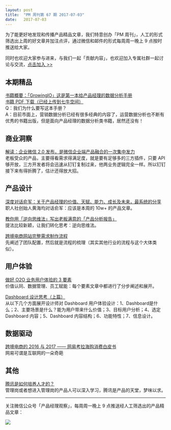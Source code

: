 ```yaml
---
layout: post
title:  "PM 周刊第 67 期 2017-07-03"
date:   2017-07-03
--- 
```


为了能更好地发现和传播产品精品文章，我们特意创办「PM 周刊」，人工的形式筛选出上周的好文章并加注点评，通过微信和邮件的形式每周周一晚上 9 点按时推送给大家。     

同时也欢迎大家参与进来，与我们一起「贡献内容」，也欢迎加入专属社群一起讨论与交流，[点击加入 >>](http://mp.weixin.qq.com/s/w8DK1vV0f3Hpj7u3fCNsiw)   

## 本期精品   

[书籍概要：「GrowingIO」这是第一本给产品经理的数据分析手册](http://mp.weixin.qq.com/s/4HkmkUO8nRI8KioJaDVAHA)    
[书籍 PDF 下载（已经上传到七牛空间）](http://com-4jplus-temp.qiniudn.com/the-handbook-of-pm-data-analytics.pdf)    
Q：我们为什么要写这本手册？     
A：目前市面上，营销数据分析已经有很多经典的内容了，运营数据分析也不断有优秀的书籍出版，但是面向产品经理的数据分析类书籍，居然还没有！      

## 商业洞察  

[解读：企业微信 2.0 发布，是微信企业端产品融合的一次集中发力](http://mp.weixin.qq.com/s/SicNR8AS_f4lS10oCs2qQA)    
老板受众的产品，主要得看需求得满足度，就是要有足够多的三方插件，只要 API 够开放，三方开发者将会迅速从钉钉复制过来，他两业务逻辑完全一样。所以钉钉接下来有得折腾了，估计还得放大招。   

## 产品设计 

[深度对话俞军：关于产品经理的价值、天赋、能力、成长及未来，最系统的分享](http://mp.weixin.qq.com/s/NtkteW1oXQNRb6Av63yu6A)    
职人社创始人黄海均对话俞军：应该是本周的 10w+ 的产品文章。   

[教你用「逆向思维法」写出老板满意的「产品分析报告」](https://mp.weixin.qq.com/s/eAyQcTwlitoBGfZjAED6Pw)    
提法比较新颖，让我们转化思考：逆向思维法。    

[跨境电商网站完整需求制作流程](http://mp.weixin.qq.com/s/rJ8fbC2gqXsVAjycOiTLtQ)   
先阐述了团队配置，然后就是流程的梳理（其实其他行业的流程与这个大体类似）。   

## 用户体验

[做好 O2O 业务用户体验的 3 要素](http://mp.weixin.qq.com/s/EjcmX-vXLeJKKsig9m-5gg)    
价值认同、数据管理、员工赋能：每个要素文章中都进行了分步阐述和展开。   

[Dashboard 设计思考（上篇）](http://mp.weixin.qq.com/s/TPVuIqLRkbq75MxXTE1ANA)     
从以下几个方面展开设计师对 Dashboard 用户体验设计：1、Dashboard是什么；2、主要场景是什么？能为用户带来什么价值；3、目标用户分析；4、选定 Dashboard 内容；5、Dashboard 内容结构；6、功能特性；7、信息设计。    

## 数据驱动

[跨境电商的 2016 与 2017 —— 网易考拉海购消费白皮书](http://mp.weixin.qq.com/s/ETZ5YHJ7o1FFLe0GFTk_Aw)   
网易可谓是互联网的一朵奇葩   

## 其他

[腾讯是如何培养人才的？](https://mp.weixin.qq.com/s/6tRDTtOxxcB0JV2MRqofJQ)      
管理岗或者想进入管理岗的产品人可以深入学习，腾讯是产品的天堂，梦味以求。   

---
关注微信公众号「产品经理观察」，每周周一晚上 9 点推送经人工筛选出的产品精品文章：
  
![](http://com-4jplus-temp.qiniudn.com/pmweekly-weixin.jpg)   